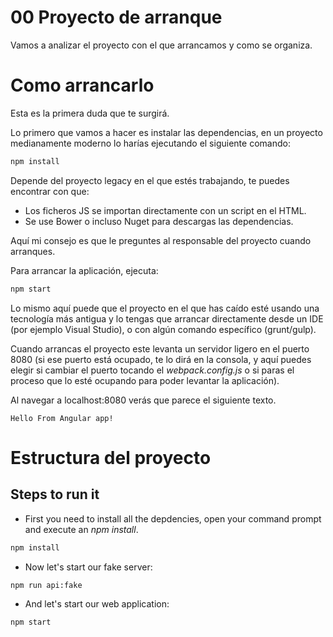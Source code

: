 # 00 Proyecto de arranque

Vamos a analizar el proyecto con el que arrancamos y como se organiza.

# Como arrancarlo

Esta es la primera duda que te surgirá.

Lo primero que vamos a hacer es instalar las dependencias, en un proyecto medianamente moderno lo harías ejecutando el siguiente comando:

```bash
npm install
```

Depende del proyecto legacy en el que estés trabajando, te puedes encontrar con que:

- Los ficheros JS se importan directamente con un script en el HTML.
- Se use Bower o incluso Nuget para descargas las dependencias.

Aquí mi consejo es que le preguntes al responsable del proyecto cuando arranques.

Para arrancar la aplicación, ejecuta:

```bash
npm start
```

Lo mismo aquí puede que el proyecto en el que has caído esté usando una tecnología más antigua y lo tengas que arrancar directamente desde un IDE (por ejemplo Visual Studio), o con algún comando específico (grunt/gulp).

Cuando arrancas el proyecto este levanta un servidor ligero en el puerto 8080 (si ese puerto está ocupado, te lo dirá en la consola, y aquí puedes elegir si cambiar el puerto tocando el _webpack.config.js_ o si paras el proceso que lo esté ocupando para poder levantar la aplicación).

Al navegar a localhost:8080 verás que parece el siguiente texto.

```
Hello From Angular app!
```



# Estructura del proyecto

## Steps to run it

- First you need to install all the depdencies, open your command prompt and execute an _npm install_.

```bash
npm install
```

- Now let's start our fake server:

```bash
npm run api:fake
```

- And let's start our web application:

```bash
npm start
```
